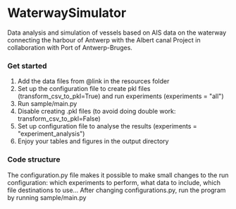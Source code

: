 # WaterwaySimulator

Data analysis and simulation of vessels based on AIS data on the waterway connecting the harbour of Antwerp with the Albert canal
Project in collaboration with Port of Antwerp-Bruges.

### Get started

1. Add the data files from @link in the resources folder
2. Set up the configuration file to create pkl files (transform_csv_to_pkl=True) and run experiments (experiments = "all")
3. Run sample/main.py
4. Disable creating .pkl files (to avoid doing double work: transform_csv_to_pkl=False)
5. Set up configuration file to analyse the results (experiments = "experiment_analysis")
6. Enjoy your tables and figures in the output directory

### Code structure

The configuration.py file makes it possible to make small changes to the run configuration: which experiments to perform, what data to include, which file destinations to use...
After changing configurations.py, run the program by running sample/main.py
